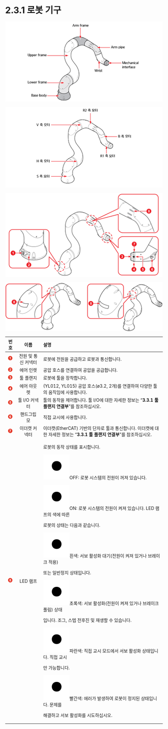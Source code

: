 # 2.3.1 로봇 기구

![&#xADF8;&#xB9BC; 7 &#xB85C;&#xBD07; &#xAE30;&#xAD6C; &#xC8FC;&#xC694; &#xBD80;&#xC704;](../../.gitbook/assets/cobot_part_name_1.png)

![&#xADF8;&#xB9BC; 8 &#xB85C;&#xBD07; &#xAE30;&#xAD6C; &#xCD95;&#xBCC4; &#xBAA8;&#xD130; ](../../.gitbook/assets/cobot_part_name_2.png)

![&#xADF8;&#xB9BC; 9 &#xB85C;&#xBD07; &#xAE30;&#xAD6C;\(YL012\) &#xC5F0;&#xACB0; &#xBC0F; &#xD45C;&#xC2DC; &#xC7A5;&#xCE58;](../../.gitbook/assets/cobot_part_name_3.png)

![&#xADF8;&#xB9BC; 10 &#xB85C;&#xBD07; &#xAE30;&#xAD6C;\(YL005: &#xC88C;, YL015: &#xC6B0;\) LED &#xB7A8;&#xD504;](../../.gitbook/assets/cobot_part_name_4.png)

<table>
  <thead>
    <tr>
      <th style="text-align:center"><b>&#xBC88;&#xD638;</b>
      </th>
      <th style="text-align:center"><b>&#xC774;&#xB984;</b>
      </th>
      <th style="text-align:left"> <b>&#xC124;&#xBA85;</b>
      </th>
    </tr>
  </thead>
  <tbody>
    <tr>
      <td style="text-align:center">
        <img src="../../.gitbook/assets/1.png" alt/>
      </td>
      <td style="text-align:center">&#xC804;&#xC6D0; &#xBC0F; &#xD1B5;&#xC2E0; &#xCEE4;&#xB125;&#xD130;</td>
      <td
      style="text-align:left">&#xB85C;&#xBD07;&#xC5D0; &#xC804;&#xC6D0;&#xC744; &#xACF5;&#xAE09;&#xD558;&#xACE0;
        &#xB85C;&#xBD07;&#xACFC; &#xD1B5;&#xC2E0;&#xD569;&#xB2C8;&#xB2E4;.</td>
    </tr>
    <tr>
      <td style="text-align:center">
        <img src="../../.gitbook/assets/2.png" alt/>
      </td>
      <td style="text-align:center">&#xC5D0;&#xC5B4; &#xC778;&#xB81B;</td>
      <td style="text-align:left">&#xACF5;&#xC555; &#xD638;&#xC2A4;&#xB97C; &#xC5F0;&#xACB0;&#xD558;&#xC5EC;
        &#xACF5;&#xC555;&#xC744; &#xACF5;&#xAE09;&#xD569;&#xB2C8;&#xB2E4;.</td>
    </tr>
    <tr>
      <td style="text-align:center">
        <img src="../../.gitbook/assets/3.png" alt/>
      </td>
      <td style="text-align:center">&#xD234; &#xD50C;&#xB79C;&#xC9C0;</td>
      <td style="text-align:left">&#xB85C;&#xBD07;&#xC5D0; &#xD234;&#xC744; &#xC7A5;&#xCC29;&#xD569;&#xB2C8;&#xB2E4;.</td>
    </tr>
    <tr>
      <td style="text-align:center">
        <img src="../../.gitbook/assets/4.png" alt/>
      </td>
      <td style="text-align:center">&#xC5D0;&#xC5B4; &#xC544;&#xC6C3;&#xB81B;</td>
      <td style="text-align:left">(YL012, YL015) &#xACF5;&#xC555; &#xD638;&#xC2A4;(&#xF8;3.2, 2&#xAC1C;)&#xB97C;
        &#xC5F0;&#xACB0;&#xD558;&#xC5EC; &#xB2E4;&#xC591;&#xD55C; &#xD234;&#xC758;
        &#xC6C0;&#xC9C1;&#xC784;&#xC5D0; &#xC0AC;&#xC6A9;&#xD569;&#xB2C8;&#xB2E4;.</td>
    </tr>
    <tr>
      <td style="text-align:center">
        <img src="../../.gitbook/assets/5.png" alt/>
      </td>
      <td style="text-align:center">&#xD234; I/O &#xCEE4;&#xB125;&#xD130;</td>
      <td style="text-align:left">&#xD234;&#xC758; &#xB3D9;&#xC791;&#xC744; &#xC81C;&#xC5B4;&#xD569;&#xB2C8;&#xB2E4;.
        &#xD234; I/O&#xC5D0; &#xB300;&#xD55C; &#xC790;&#xC138;&#xD55C; &#xC815;&#xBCF4;&#xB294;
        &#x201C;<b>3.3.1 &#xD234; &#xD50C;&#xB79C;&#xC9C0; &#xC5F0;&#xACB0;&#xBD80;</b>&#x201D;&#xB97C;
        &#xCC38;&#xC870;&#xD558;&#xC2ED;&#xC2DC;&#xC624;.</td>
    </tr>
    <tr>
      <td style="text-align:center">
        <img src="../../.gitbook/assets/6.png" alt/>
      </td>
      <td style="text-align:center">&#xD578;&#xB4DC;&#xADF8;&#xB9BD; &#xBAA8;</td>
      <td style="text-align:left">&#xC9C1;&#xC811; &#xAD50;&#xC2DC;&#xC5D0; &#xC0AC;&#xC6A9;&#xD569;&#xB2C8;&#xB2E4;.</td>
    </tr>
    <tr>
      <td style="text-align:center">
        <img src="../../.gitbook/assets/7.png" alt/>
      </td>
      <td style="text-align:center">&#xC774;&#xB354;&#xCEA3; &#xCEE4;&#xB125;&#xD130;</td>
      <td style="text-align:left">&#xC774;&#xB354;&#xCEA3;(EtherCAT) &#xAE30;&#xBC18;&#xC758; &#xB2E8;&#xC790;&#xB85C;
        &#xD234;&#xACFC; &#xD1B5;&#xC2E0;&#xD569;&#xB2C8;&#xB2E4;. &#xC774;&#xB354;&#xCEA3;&#xC5D0;
        &#xB300;&#xD55C; &#xC790;&#xC138;&#xD55C; &#xC815;&#xBCF4;&#xB294; &#x201C;<b>3.3.1 &#xD234; &#xD50C;&#xB79C;&#xC9C0; &#xC5F0;&#xACB0;&#xBD80;</b>&#x201D;&#xB97C;
        &#xCC38;&#xC870;&#xD558;&#xC2ED;&#xC2DC;&#xC624;.</td>
    </tr>
    <tr>
      <td style="text-align:center">
        <img src="../../.gitbook/assets/8.png" alt/>
      </td>
      <td style="text-align:center">LED &#xB7A8;&#xD504;</td>
      <td style="text-align:left">
        <p>&#xB85C;&#xBD07;&#xC758; &#xB3D9;&#xC791; &#xC0C1;&#xD0DC;&#xB97C; &#xD45C;&#xC2DC;&#xD569;&#xB2C8;&#xB2E4;.
          <br
          />
        </p>
        <p>
          <img src="../../.gitbook/assets/dot.png" alt/>OFF: &#xB85C;&#xBD07; &#xC2DC;&#xC2A4;&#xD15C;&#xC758; &#xC804;&#xC6D0;&#xC774;
          &#xAEBC;&#xC838; &#xC788;&#xC2B5;&#xB2C8;&#xB2E4;.</p>
        <p>
          <img src="../../.gitbook/assets/dot.png" alt/>ON: &#xB85C;&#xBD07; &#xC2DC;&#xC2A4;&#xD15C;&#xC758; &#xC804;&#xC6D0;&#xC774;
          &#xCF1C;&#xC838; &#xC788;&#xC2B5;&#xB2C8;&#xB2E4;. LED &#xB7A8;&#xD504;&#xC758;
          &#xC0C9;&#xC5D0; &#xB530;&#xB978;</p>
        <p>&#xB85C;&#xBD07;&#xC758; &#xC0C1;&#xD0DC;&#xB294; &#xB2E4;&#xC74C;&#xACFC;
          &#xAC19;&#xC2B5;&#xB2C8;&#xB2E4;.
          <br />
        </p>
        <p>
          <img src="../../.gitbook/assets/dot.png" alt/>&#xD770;&#xC0C9;: &#xC11C;&#xBCF4; &#xD65C;&#xC131;&#xD654; &#xB300;&#xAE30;(&#xC804;&#xC6D0;&#xC774;
          &#xCF1C;&#xC838; &#xC788;&#xAC70;&#xB098; &#xBE0C;&#xB808;&#xC774;&#xD06C;
          &#xC801;&#xC6A9;)</p>
        <p>&#xB610;&#xB294; &#xC77C;&#xBC18;&#xC815;&#xC9C0; &#xC0C1;&#xD0DC;&#xC785;&#xB2C8;&#xB2E4;.
          <br
          />
        </p>
        <p>
          <img src="../../.gitbook/assets/dot.png" alt/>&#xCD08;&#xB85D;&#xC0C9;: &#xC11C;&#xBCF4; &#xD65C;&#xC131;&#xD654;(&#xC804;&#xC6D0;&#xC774;
          &#xCF1C;&#xC838; &#xC788;&#xAC70;&#xB098; &#xBE0C;&#xB808;&#xC774;&#xD06C;
          &#xD480;&#xB9BC;) &#xC0C1;&#xD0DC;</p>
        <p>&#xC785;&#xB2C8;&#xB2E4;. &#xC870;&#xADF8;, &#xC2A4;&#xD15D; &#xC804;&#xD6C4;&#xC9C4;
          &#xBC0F; &#xC7AC;&#xC0DD;&#xD560; &#xC218; &#xC788;&#xC2B5;&#xB2C8;&#xB2E4;.
          <br
          />
        </p>
        <p>
          <img src="../../.gitbook/assets/dot.png" alt/>&#xD30C;&#xB780;&#xC0C9;: &#xC9C1;&#xC811; &#xAD50;&#xC2DC; &#xBAA8;&#xB4DC;&#xC5D0;&#xC11C;
          &#xC11C;&#xBCF4; &#xD65C;&#xC131;&#xD654; &#xC0C1;&#xD0DC;&#xC785;&#xB2C8;&#xB2E4;.
          &#xC9C1;&#xC811; &#xAD50;&#xC2DC;</p>
        <p>&#xB9CC; &#xAC00;&#xB2A5;&#xD569;&#xB2C8;&#xB2E4;.
          <br />
        </p>
        <p>
          <img src="../../.gitbook/assets/dot.png" alt/>&#xBE68;&#xAC04;&#xC0C9;: &#xC5D0;&#xB7EC;&#xAC00; &#xBC1C;&#xC0DD;&#xD558;&#xC5EC;
          &#xB85C;&#xBD07;&#xC774; &#xC815;&#xC9C0;&#xB41C; &#xC0C1;&#xD0DC;&#xC785;&#xB2C8;&#xB2E4;.
          &#xBB38;&#xC81C;&#xB97C;</p>
        <p>&#xD574;&#xACB0;&#xD558;&#xACE0; &#xC11C;&#xBCF4; &#xD65C;&#xC131;&#xD654;&#xB97C;
          &#xC2DC;&#xB3C4;&#xD558;&#xC2ED;&#xC2DC;&#xC624;.
          <br />
        </p>
        <p></p>
      </td>
    </tr>
  </tbody>
</table>



